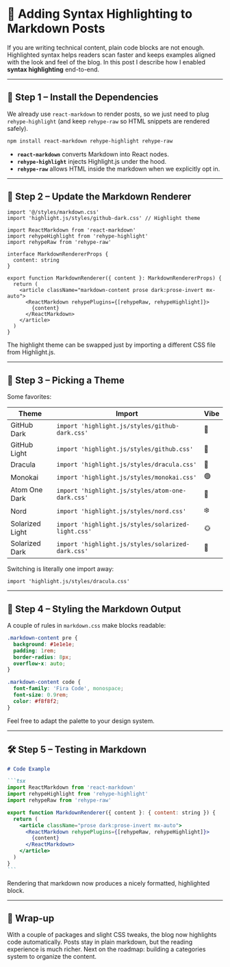# 🎨 Adding Syntax Highlighting to Markdown Posts

If you are writing technical content, plain code blocks are not enough. Highlighted syntax helps readers scan faster and keeps examples aligned with the look and feel of the blog. In this post I describe how I enabled **syntax highlighting** end-to-end.

---

## 🚀 Step 1 – Install the Dependencies

We already use `react-markdown` to render posts, so we just need to plug `rehype-highlight` (and keep `rehype-raw` so HTML snippets are rendered safely).

```sh
npm install react-markdown rehype-highlight rehype-raw
```

- **`react-markdown`** converts Markdown into React nodes.  
- **`rehype-highlight`** injects Highlight.js under the hood.  
- **`rehype-raw`** allows HTML inside the markdown when we explicitly opt in.

---

## 📝 Step 2 – Update the Markdown Renderer

```tsx
import '@/styles/markdown.css'
import 'highlight.js/styles/github-dark.css' // Highlight theme

import ReactMarkdown from 'react-markdown'
import rehypeHighlight from 'rehype-highlight'
import rehypeRaw from 'rehype-raw'

interface MarkdownRendererProps {
  content: string
}

export function MarkdownRenderer({ content }: MarkdownRendererProps) {
  return (
    <article className="markdown-content prose dark:prose-invert mx-auto">
      <ReactMarkdown rehypePlugins={[rehypeRaw, rehypeHighlight]}>
        {content}
      </ReactMarkdown>
    </article>
  )
}
```

The highlight theme can be swapped just by importing a different CSS file from Highlight.js.

---

## 🎨 Step 3 – Picking a Theme

Some favorites:

| Theme               | Import                                                 | Vibe |
| ------------------- | ------------------------------------------------------ | ---- |
| GitHub Dark         | `import 'highlight.js/styles/github-dark.css'`         | 🖤   |
| GitHub Light        | `import 'highlight.js/styles/github.css'`              | 🤍   |
| Dracula             | `import 'highlight.js/styles/dracula.css'`             | 🦇   |
| Monokai             | `import 'highlight.js/styles/monokai.css'`             | 🟢   |
| Atom One Dark       | `import 'highlight.js/styles/atom-one-dark.css'`       | 💙   |
| Nord                | `import 'highlight.js/styles/nord.css'`                | ❄️   |
| Solarized Light     | `import 'highlight.js/styles/solarized-light.css'`     | 🌞   |
| Solarized Dark      | `import 'highlight.js/styles/solarized-dark.css'`      | 🌚   |

Switching is literally one import away:

```tsx
import 'highlight.js/styles/dracula.css'
```

---

## 🧼 Step 4 – Styling the Markdown Output

A couple of rules in `markdown.css` make blocks readable:

```css
.markdown-content pre {
  background: #1e1e1e;
  padding: 1rem;
  border-radius: 8px;
  overflow-x: auto;
}

.markdown-content code {
  font-family: 'Fira Code', monospace;
  font-size: 0.9rem;
  color: #f8f8f2;
}
```

Feel free to adapt the palette to your design system.

---

## 🛠 Step 5 – Testing in Markdown

````md
# Code Example

```tsx
import ReactMarkdown from 'react-markdown'
import rehypeHighlight from 'rehype-highlight'
import rehypeRaw from 'rehype-raw'

export function MarkdownRenderer({ content }: { content: string }) {
  return (
    <article className="prose dark:prose-invert mx-auto">
      <ReactMarkdown rehypePlugins={[rehypeRaw, rehypeHighlight]}>
        {content}
      </ReactMarkdown>
    </article>
  )
}
```
````

Rendering that markdown now produces a nicely formatted, highlighted block.

---

## 🎯 Wrap-up

With a couple of packages and slight CSS tweaks, the blog now highlights code automatically. Posts stay in plain markdown, but the reading experience is much richer. Next on the roadmap: building a categories system to organize the content.
